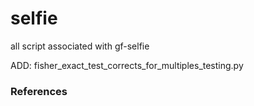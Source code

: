 # selfie
all script associated with gf-selfie




ADD:
fisher_exact_test_corrects_for_multiples_testing.py


### References
